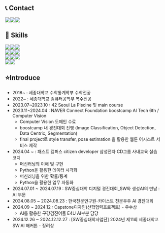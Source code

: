 ## 📞 Contact

<div style="display:flex; flex-direction:row;">
    <a href="mailto:guseob0701@naver.com">
        <img src="https://img.shields.io/badge/Naver Mail-03C75A?style=flat-square&logo=Naver&logoColor=white"> 
    </a>
    <a href="mailto:guseob0702@gmail.com">
        <img src="https://img.shields.io/badge/gmail-EA4335?style=flat-square&logo=gmail&logoColor=white"> 
    </a>
    </a>
    <a href="https://www.instagram.com/9._.sub9/">
        <img src="https://img.shields.io/badge/Instagram-E4405F?style=flat-square&logo=Instagram&logoColor=white"> 
    </a>
</div>

## 💪 Skills

<div style="display:flex; flex-direction:row;">
    <img src="https://img.shields.io/badge/C-A8B9CC?style=flat-square&logo=C&logoColor=white"><img src="https://img.shields.io/badge/Python-3776AB?style=flat-square&logo=python&logoColor=white"><img src="https://img.shields.io/badge/numpy-013243?style=flat-square&logo=numpy&logoColor=white">
</div>
<div>
    <img src="https://img.shields.io/badge/pytorch-EE4C2C?style=flat-square&logo=pytorch&logoColor=white"><img src="https://img.shields.io/badge/fastapi-009688?style=flat-square&logo=fastapi&logoColor=white"><img src="https://img.shields.io/badge/mysql-4479A1?style=flat-square&logo=mysql&logoColor=white">
</div>
<div>
    <img src="https://img.shields.io/badge/linux-FCC624?style=flat-square&logo=linux&logoColor=white"><img src="https://img.shields.io/badge/docker-2496ED?style=flat-square&logo=docker&logoColor=white"><img src="https://img.shields.io/badge/git-F05032?style=flat-square&logo=git&logoColor=white">
</div>
<div>
    <img src="https://img.shields.io/badge/pandas-150458?style=flat-square&logo=pandas&logoColor=white"><img src="https://img.shields.io/badge/scikitlearn-F7931E?style=flat-square&logo=scikit-learn&logoColor=white">
</div>

## ⭐Introduce

- 2018~ : 세종대학교 수학통계학부 수학전공
- 2022~ : 세종대학교 컴퓨터공학부 복수전공
- 2023.07~2023.10 : 42 Seoul La Piscine 및 main course
- 2023.11~2024.04 : NAVER Connect Foundation boostcamp AI Tech 6th / Computer Vision
    - Computer Vision 도메인 수료
    - boostcamp 내 경진대회 진행 (Image Classification, Object Detection, Data Centric, Segmentation)
    - final project로 style transfer, pose estimation 을 활용한 웹툰 어시스트 서비스 제작
- 2024.04 ~ : 패스트 캠퍼스 citizen developer 삼성전자 CD그룹 사내교육 실습코치
    - 머신러닝의 이해 및 구현
    - Python을 활용한 데이터 시각화
    - 머신러닝을 위한 확률/통계
    - Python을 활용한 업무 자동화
- 2024.07.01 ~ 2024.07.19 : SW중심대학 디지털 경진대회_SW와 생성AI의 만남 : AI 부문
- 2024.08.05 ~ 2024.08.23 : 한국천문연구원-카이스트 천문우주 AI 경진대회
- 2024.09 ~ 2024.12 : Capstone디자인(산학협력프로젝트) - 우수상
    - AI를 활용한 구강검진어플 E4U AI부분 담당
- 2024.12.26 ~ 2024.12.12.27 : [SW중심대학사업단] 2024년 제11회 세종대학교 SW·AI 해커톤 - 장려상
